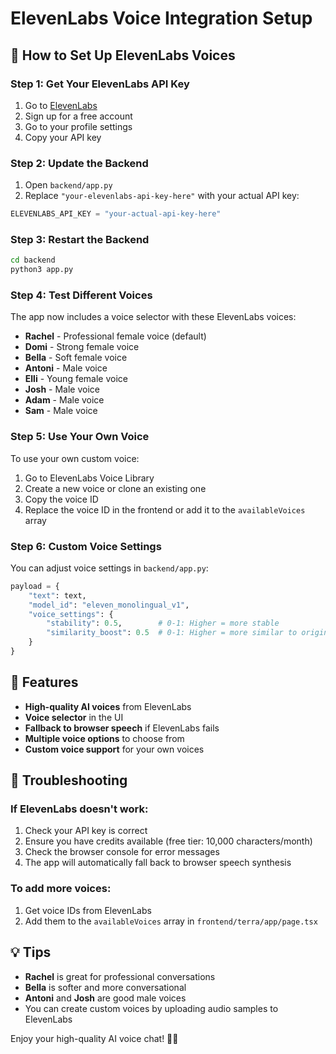 # ElevenLabs Voice Integration Setup

## 🎤 How to Set Up ElevenLabs Voices

### Step 1: Get Your ElevenLabs API Key

1. Go to [ElevenLabs](https://elevenlabs.io/)
2. Sign up for a free account
3. Go to your profile settings
4. Copy your API key

### Step 2: Update the Backend

1. Open `backend/app.py`
2. Replace `"your-elevenlabs-api-key-here"` with your actual API key:

```python
ELEVENLABS_API_KEY = "your-actual-api-key-here"
```

### Step 3: Restart the Backend

```bash
cd backend
python3 app.py
```

### Step 4: Test Different Voices

The app now includes a voice selector with these ElevenLabs voices:

- **Rachel** - Professional female voice (default)
- **Domi** - Strong female voice
- **Bella** - Soft female voice
- **Antoni** - Male voice
- **Elli** - Young female voice
- **Josh** - Male voice
- **Adam** - Male voice
- **Sam** - Male voice

### Step 5: Use Your Own Voice

To use your own custom voice:

1. Go to ElevenLabs Voice Library
2. Create a new voice or clone an existing one
3. Copy the voice ID
4. Replace the voice ID in the frontend or add it to the `availableVoices` array

### Step 6: Custom Voice Settings

You can adjust voice settings in `backend/app.py`:

```python
payload = {
    "text": text,
    "model_id": "eleven_monolingual_v1",
    "voice_settings": {
        "stability": 0.5,        # 0-1: Higher = more stable
        "similarity_boost": 0.5  # 0-1: Higher = more similar to original
    }
}
```

## 🎯 Features

- **High-quality AI voices** from ElevenLabs
- **Voice selector** in the UI
- **Fallback to browser speech** if ElevenLabs fails
- **Multiple voice options** to choose from
- **Custom voice support** for your own voices

## 🔧 Troubleshooting

### If ElevenLabs doesn't work:
1. Check your API key is correct
2. Ensure you have credits available (free tier: 10,000 characters/month)
3. Check the browser console for error messages
4. The app will automatically fall back to browser speech synthesis

### To add more voices:
1. Get voice IDs from ElevenLabs
2. Add them to the `availableVoices` array in `frontend/terra/app/page.tsx`

## 💡 Tips

- **Rachel** is great for professional conversations
- **Bella** is softer and more conversational
- **Antoni** and **Josh** are good male voices
- You can create custom voices by uploading audio samples to ElevenLabs

Enjoy your high-quality AI voice chat! 🎤✨ 